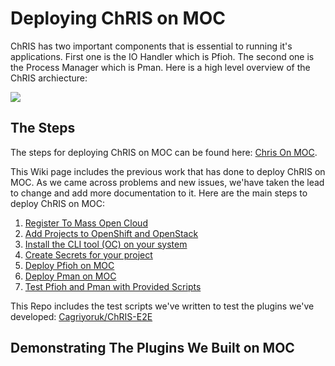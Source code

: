 # Deploying ChRIS on MOC
ChRIS has two important components that is essential to running it's applications. First one is the IO Handler which is Pfioh. The second one is the Process Manager which is Pman. Here is a high level overview of the ChRIS archiecture:

![](https://www.bu.edu/rhcollab/files/2017/11/image3.png)

## The Steps
The steps for deploying ChRIS on MOC can be found here: [Chris On MOC](https://github.com/FNNDSC/ChRIS_on_MOC/wiki). 

This Wiki page includes the previous work that has done to deploy ChRIS on MOC. As we came across problems and new issues, we'have taken the lead to change and add more documentation to it. Here are the main steps to deploy ChRIS on MOC:
1. [Register To Mass Open Cloud](https://github.com/FNNDSC/ChRIS_on_MOC/wiki/1.-Registering-to-Mass-Open-Cloud)
2. [Add Projects to OpenShift and OpenStack](https://github.com/FNNDSC/ChRIS_on_MOC/wiki/2.-Adding-projects-to-Openstack-and-Openshift)
3. [Install the CLI tool (OC) on your system](https://github.com/FNNDSC/ChRIS_on_MOC/wiki/3.-Install-OC-libraries-on-your-system)
4. [Create Secrets for your project](https://github.com/FNNDSC/ChRIS_on_MOC/wiki/4.-Login-and-create-secrets-in-openshift-using-CLI-commands)
5. [Deploy Pfioh on MOC](https://github.com/FNNDSC/ChRIS_on_MOC/wiki/5.-Deploying-pfioh-on-MOC)
6. [Deploy Pman on MOC](https://github.com/FNNDSC/ChRIS_on_MOC/wiki/6.-Deploying-pman-on-MOC)
7. [Test Pfioh and Pman with Provided Scripts](https://github.com/FNNDSC/ChRIS_on_MOC/wiki/7.-Running-test-scripts-on-MOC)

This Repo includes the test scripts we've written to test the plugins we've developed: [Cagriyoruk/ChRIS-E2E](https://github.com/Cagriyoruk/ChRIS-E2E)


## Demonstrating The Plugins We Built on MOC
